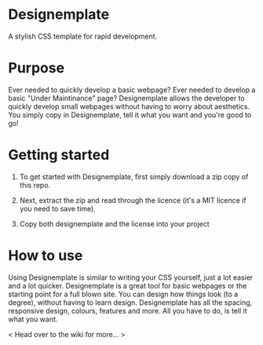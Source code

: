 Designemplate
=============

A stylish CSS template for rapid development.

Purpose
=============

Ever needed to quickly develop a basic webpage? Ever needed to develop a basic "Under Maintinance" page? Designemplate allows the developer to quickly develop small webpages without having to worry about aesthetics. You simply copy in Designemplate, tell it what you want and you're good to go!

Getting started
=============

1) To get started with Designemplate, first simply download a zip copy of this repo.

2) Next, extract the zip and read through the licence (it's a MIT licence if you need to save time).

3) Copy both designemplate and the license into your project

How to use
=============

Using Designemplate is similar to writing your CSS yourself, just a lot easier and a lot quicker. Designemplate is a great tool for basic webpages or the starting point for a full blown site. You can design how things look (to a degree), without having to learn design. Designemplate has all the spacing, responsive design, colours, features and more. All you have to do, is tell it what you want.

< Head over to the wiki for more... >


